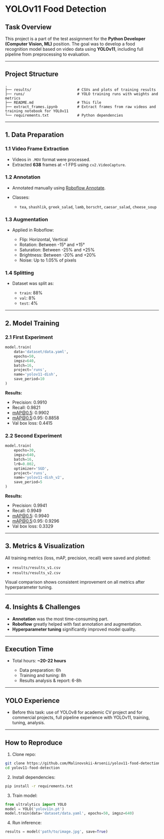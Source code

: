 # YOLOv11 Food Detection

##  Task Overview

This project is a part of the test assignment for the **Python Developer (Computer Vision, ML)** position. The goal was to develop a food recognition model based on video data using **YOLOv11**, including full pipeline from preprocessing to evaluation.

---

##  Project Structure

```
.
├── results/                     # CSVs and plots of training results
├── runs/                        # YOLO training runs with weights and metrics
├── README.md                    # This file
├── extract_frames.ipynb         # Extract frames from raw videos and training notebook for YOLOv11
└── requirements.txt             # Python dependencies
```

---

##  1. Data Preparation

### 1.1 Video Frame Extraction

* Videos in `.MOV` format were processed.
* Extracted **638** frames at \~1 FPS using `cv2.VideoCapture`.

### 1.2 Annotation

* Annotated manually using [Roboflow Annotate](https://roboflow.com).
* Classes:

  * `tea`, `shashlik`, `greek_salad`, `lamb`, `borscht`, `caesar_salad`, `cheese_soup`

### 1.3 Augmentation

* Applied in Roboflow:

  * Flip: Horizontal, Vertical
  * Rotation: Between -15° and +15°
  * Saturation: Between -25% and +25%
  * Brightness: Between -20% and +20%
  * Noise: Up to 1.05% of pixels
   
### 1.4 Splitting

* Dataset was split as:

  * `train`: 88%
  * `val`: 8%
  * `test`: 4%

---

##  2. Model Training

### 2.1 First Experiment

```python
model.train(
    data='dataset/data.yaml',
    epochs=50,
    imgsz=640,
    batch=16,
    project='runs',
    name='yolov11-dish',
    save_period=10
)
```

**Results:**

* Precision: 0.9910
* Recall: 0.9821
* mAP@0.5: 0.9902
* mAP@0.5:0.95: 0.8858
* Val box loss: 0.4415

### 2.2 Second Experiment

```python
model.train(
    epochs=30,
    imgsz=640,
    batch=16,
    lr0=0.002,
    optimizer='SGD',
    project='runs',
    name='yolov11-dish_v2',
    save_period=5
)
```

**Results:**

* Precision: 0.9941
* Recall: 0.9949
* mAP@0.5: 0.9940
* mAP@0.5:0.95: 0.9296
* Val box loss: 0.3329

---

##  3. Metrics & Visualization

All training metrics (loss, mAP, precision, recall) were saved and plotted:

* `results/results_v1.csv`
* `results/results_v2.csv`

Visual comparison shows consistent improvement on all metrics after hyperparameter tuning.

---

##  4. Insights & Challenges

* **Annotation** was the most time-consuming part.
* **Roboflow** greatly helped with fast annotation and augmentation.
* **Hyperparameter tuning** significantly improved model quality.

---

##  Execution Time

* Total hours: **\~20-22 hours**

  * Data preparation: 6h
  * Training and tuning: 8h
  * Results analysis & report: 6-8h

---

##  YOLO Experience

* Before this task: use of YOLOv8 for academic CV project and for commercial projects, full pipeline experience with YOLOv11, training, tuning, analysis.

---

##  How to Reproduce

1. Clone repo:

```bash
git clone https://github.com/Malinovskii-Arsenii/yolov11-food-detection
cd yolov11-food-detection
```

2. Install dependencies:

```bash
pip install -r requirements.txt
```

3. Train model:

```python
from ultralytics import YOLO
model = YOLO('yolov11n.pt')
model.train(data='dataset/data.yaml', epochs=50, imgsz=640)
```

4. Run inference:

```python
results = model('path/to/image.jpg', save=True)
```
